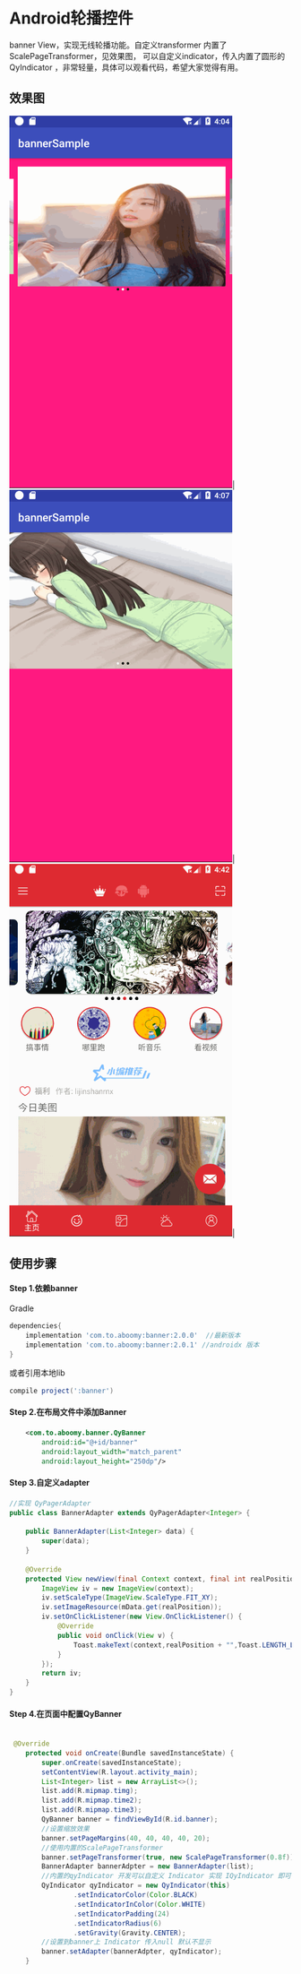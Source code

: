 # Android轮播控件

banner View，实现无线轮播功能。自定义transformer 内置了ScalePageTransformer，见效果图，
可以自定义indicator，传入内置了圆形的 QyIndicator ，非常轻量，具体可以观看代码，希望大家觉得有用。

## 效果图

![效果示例](gif/auto3.gif)|
![效果示例](gif/auto4.gif)|
![效果示例](gif/auto5.gif)|


## 使用步骤

#### Step 1.依赖banner
Gradle 
```groovy
dependencies{
    implementation 'com.to.aboomy:banner:2.0.0'  //最新版本
    implementation 'com.to.aboomy:banner:2.0.1' //androidx 版本
}
```
或者引用本地lib
```groovy
compile project(':banner')
```


#### Step 2.在布局文件中添加Banner
```xml
    <com.to.aboomy.banner.QyBanner
        android:id="@+id/banner"
        android:layout_width="match_parent"
        android:layout_height="250dp"/>
```

#### Step 3.自定义adapter
```java
//实现 QyPagerAdapter
public class BannerAdapter extends QyPagerAdapter<Integer> {

    public BannerAdapter(List<Integer> data) {
        super(data);
    }

    @Override
    protected View newView(final Context context, final int realPosition) {
        ImageView iv = new ImageView(context);
        iv.setScaleType(ImageView.ScaleType.FIT_XY);
        iv.setImageResource(mData.get(realPosition));
        iv.setOnClickListener(new View.OnClickListener() {
            @Override
            public void onClick(View v) {
                Toast.makeText(context,realPosition + "",Toast.LENGTH_LONG).show();
            }
        });
        return iv;
    }
}
```

#### Step 4.在页面中配置QyBanner

```java

 @Override
    protected void onCreate(Bundle savedInstanceState) {
        super.onCreate(savedInstanceState);
        setContentView(R.layout.activity_main);
        List<Integer> list = new ArrayList<>();
        list.add(R.mipmap.timg);
        list.add(R.mipmap.time2);
        list.add(R.mipmap.time3);
        QyBanner banner = findViewById(R.id.banner);
        //设置缩放效果
        banner.setPageMargins(40, 40, 40, 40, 20);
        //使用内置的ScalePageTransformer
        banner.setPageTransformer(true, new ScalePageTransformer(0.8f));
        BannerAdapter bannerAdpter = new BannerAdapter(list);
        //内置的qyIndicator 开发可以自定义 Indicator 实现 IQyIndicator 即可
        QyIndicator qyIndicator = new QyIndicator(this)
                .setIndicatorColor(Color.BLACK)
                .setIndicatorInColor(Color.WHITE)
                .setIndicatorPadding(24)
                .setIndicatorRadius(6)
                .setGravity(Gravity.CENTER);
        //设置到banner上 Indicator 传入null 默认不显示
        banner.setAdapter(bannerAdpter, qyIndicator);
    }
```

